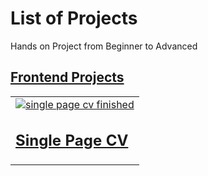 # List of Projects

Hands on Project from Beginner to Advanced

## [Frontend Projects](https://roadmap.sh/frontend)

<table>
    <tbody>
        <td>
            <a href="frontend-~projects/01-single-page-cv/">
                    <img src="/Users/user/Desktop/Roadmap Projects/Frontend Projects/01-Single-page-cv/Screenshot 2025-02-27 at 22.27.40.png" alt='single page cv finished'/>
            </a>
            <h2><a href='https://roadmap.sh/projects/single-page-cv'>Single Page CV</a></h2>
        </td>
    </tbody>
</table>
